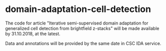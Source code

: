 # domain-adaptation-cell-detection

The code for article "Iterative semi-supervised domain adaptation for generalized cell detection from brightfield z-stacks" will be made available by 31.10.2018, at the latest.

Data and annotations will be provided by the same date in CSC IDA service.
